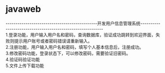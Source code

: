 # javaweb
----------------------------------------------开发用户信息管理系统-----------------------------------------------------------</br>
1.登录功能，用户输入用户名和密码，查询数据库，验证成功跳转到欢迎界面，失败则提示用户账号或者密码错误请重新输入。</br>
2.注册功能，用户输入用户名和密码，填写个人基本信息后，注册成功。</br>
3.修改密码功能，登录状态下，可以修改密码，需要验证旧密码。</br>
4.验证码验证功能</br>
5.文件上传下载功能</br>
